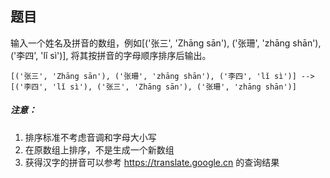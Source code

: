 ## 题目
输入一个姓名及拼音的数组，例如[('张三', 'Zhāng sān'), ('张珊', 'zhāng shān'), ('李四', 'lǐ sì')], 将其按拼音的字母顺序排序后输出。

`[('张三', 'Zhāng sān'), ('张珊', 'zhāng shān'), ('李四', 'lǐ sì')] --> [('李四', 'lǐ sì'), ('张三', 'Zhāng sān'), ('张珊', 'zhāng shān')]`

##### 注意：
1. 排序标准不考虑音调和字母大小写
2. 在原数组上排序，不是生成一个新数组
3. 获得汉字的拼音可以参考 https://translate.google.cn 的查询结果
